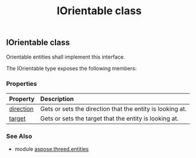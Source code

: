 ﻿---
title: IOrientable class
second_title: Aspose.3D for Python via .NET API References
description: 
type: docs
weight: 140
url: /python-net/aspose.threed.entities/iorientable/
is_root: false
---

## IOrientable class

Orientable entities shall implement this interface.



The IOrientable type exposes the following members:

### Properties
| Property | Description |
| :- | :- |
| [direction](/3d/python-net/aspose.threed.entities/iorientable/direction) | Gets or sets the direction that the entity is looking at. |
| [target](/3d/python-net/aspose.threed.entities/iorientable/target) | Gets or sets the target that the entity is looking at. |



### See Also
* module [aspose.threed.entities](..)

